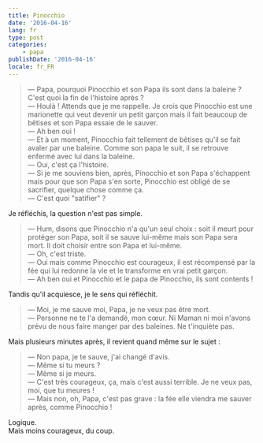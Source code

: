 ```yaml
---
title: Pinocchio
date: '2016-04-16'
lang: fr
type: post
categories:
    - papa
publishDate: '2016-04-16'
locale: fr_FR
---
```


> — Papa, pourquoi Pinocchio et son Papa ils sont dans la baleine ? C'est quoi la fin de l'histoire après ?  
> — Houlà ! Attends que je me rappelle. Je crois que Pinocchio est une marionette qui veut devenir un petit garçon mais il fait beaucoup de bêtises et son Papa essaie de le sauver.  
> — Ah ben oui !  
> — Et à un moment, Pinocchio fait tellement de bêtises qu'il se fait avaler par une baleine. Comme son papa le suit, il se retrouve enfermé avec lui dans la baleine.  
> — Oui, c'est ça l'histoire.  
> — Si je me souviens bien, après, Pinocchio et son Papa s'échappent mais pour que son Papa s'en sorte, Pinocchio est obligé de se sacrifier, quelque chose comme ça.  
> — C'est quoi "satifier" ?

Je réfléchis, la question n'est pas simple.

> — Hum, disons que Pinocchio n'a qu'un seul choix : soit il meurt pour protéger son Papa, soit il se sauve lui-même mais son Papa sera mort. Il doit choisir entre son Papa et lui-même.  
> — Oh, c'est triste.  
> — Oui mais comme Pinocchio est courageux, il est récompensé par la fée qui lui redonne la vie et le transforme en vrai petit garçon.  
> — Ah ben oui et Pinocchio et le papa de Pinocchio, ils sont contents !

Tandis qu'il acquiesce, je le sens qui réfléchit.

> — Moi, je me sauve moi, Papa, je ne veux pas être mort.  
> — Personne ne te l'a demandé, mon cœur. Ni Maman ni moi n'avons prévu de nous faire manger par des baleines. Ne t'inquiète pas.

Mais plusieurs minutes après, il revient quand même sur le sujet :

> — Non papa, je te sauve, j'ai changé d'avis.  
> — Même si tu meurs ?  
> — Même si je meurs.  
> — C'est très courageux, ça, mais c'est aussi terrible. Je ne veux pas, moi, que tu meures !  
> — Mais non, oh, Papa, c'est pas grave : la fée elle viendra me sauver après, comme Pinocchio !

Logique.  
Mais moins courageux, du coup.
